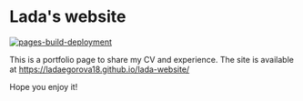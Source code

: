 # Lada's website

[![pages-build-deployment](https://github.com/ladaegorova18/lada-website/actions/workflows/pages/pages-build-deployment/badge.svg)](https://github.com/ladaegorova18/lada-website/actions/workflows/pages/pages-build-deployment)

This is a portfolio page to share my CV and experience. The site is available at https://ladaegorova18.github.io/lada-website/

Hope you enjoy it!

